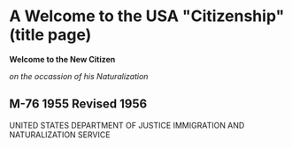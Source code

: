 # A Welcome to the USA "Citizenship" (title page) #

**Welcome to the New Citizen**

*on the occassion of his Naturalization*

M-76
1955
Revised 1956
---
UNITED STATES DEPARTMENT OF JUSTICE
IMMIGRATION AND NATURALIZATION SERVICE
